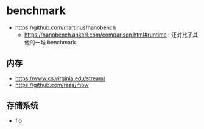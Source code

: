 # benchmark

- https://github.com/martinus/nanobench
  - https://nanobench.ankerl.com/comparison.html#runtime : 还对比了其他的一堆 benchmark

## 内存
- https://www.cs.virginia.edu/stream/
- https://github.com/raas/mbw

## 存储系统
- fio
